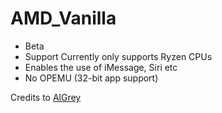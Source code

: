 # AMD_Vanilla


 - Beta 
 - Support Currently only supports Ryzen CPUs
 - Enables the use of iMessage, Siri etc
 - No OPEMU (32-bit app support)

Credits to [AlGrey](https://github.com/AlGreyy)
